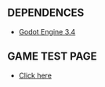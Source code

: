## DEPENDENCES
- [Godot Engine 3.4](https://godotengine.org/)

## GAME TEST PAGE
- [Click here](https://github.com/x-channel/palavrascruzadas/blob/main/deploy/index.html?id=25308&skip=0)
